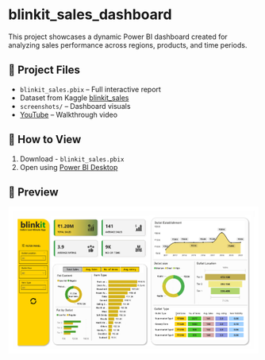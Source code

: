 # blinkit_sales_dashboard
This project showcases a dynamic Power BI dashboard created for analyzing sales performance across regions, products, and time periods.

## 📁 Project Files
- `blinkit_sales.pbix` – Full interactive report
- Dataset from Kaggle   [blinkit_sales](https://www.kaggle.com/datasets/arunkumaroraon/blinkit-grocery-dataset) 
- `screenshots/` – Dashboard visuals
- [YouTube](https://youtu.be/NXUIPaj4s4o) – Walkthrough video


## 🚀 How to View
1. Download - `blinkit_sales.pbix`
2. Open using [Power BI Desktop](https://powerbi.microsoft.com/en-us/desktop/)

## 📸 Preview
![Dashboard Overview](screenshots/dashboard_image.png)
